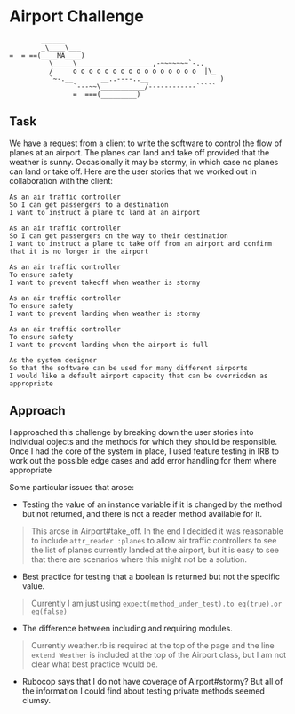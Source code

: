 Airport Challenge
=================

```
        ______
        _\____\___
=  = ==(____MA____)
          \_____\___________________,-~~~~~~~`-.._
          /     o o o o o o o o o o o o o o o o  |\_
          `~-.__       __..----..__                  )
                `---~~\___________/------------`````
                =  ===(_________)

```


Task
-----

We have a request from a client to write the software to control the flow of planes at an airport. The planes can land and take off provided that the weather is sunny. Occasionally it may be stormy, in which case no planes can land or take off.  Here are the user stories that we worked out in collaboration with the client:

```
As an air traffic controller
So I can get passengers to a destination
I want to instruct a plane to land at an airport

As an air traffic controller
So I can get passengers on the way to their destination
I want to instruct a plane to take off from an airport and confirm that it is no longer in the airport

As an air traffic controller
To ensure safety
I want to prevent takeoff when weather is stormy

As an air traffic controller
To ensure safety
I want to prevent landing when weather is stormy

As an air traffic controller
To ensure safety
I want to prevent landing when the airport is full

As the system designer
So that the software can be used for many different airports
I would like a default airport capacity that can be overridden as appropriate
```

Approach
-----

I approached this challenge by breaking down the user stories into individual objects and the methods for which they should be responsible.
Once I had the core of the system in place, I used feature testing in IRB to work out the possible edge cases and add error handling for them where appropriate

Some particular issues that arose:

* Testing the value of an instance variable if it is changed by the method but not returned, and there is not a reader method available for it.
> This arose in Airport#take_off. In the end I decided it was reasonable to include ```attr_reader :planes``` to allow air traffic controllers to see the list of planes currently landed at the airport, but it is easy to see that there are scenarios where this might not be a solution.

* Best practice for testing that a boolean is returned but not the specific value.

>Currently I am just using ```expect(method_under_test).to eq(true).or eq(false)```

* The difference between including and requiring modules.
>Currently weather.rb is required at the top of the page and the line ```extend Weather``` is included at the top of the Airport class, but I am not clear what best practice would be.

* Rubocop says that I do not have coverage of Airport#stormy? But all of the information I could find about testing private methods seemed clumsy.
